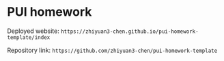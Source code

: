 # PUI homework

Deployed website: `https://zhiyuan3-chen.github.io/pui-homework-template/index`

Repository link: `https://github.com/zhiyuan3-chen/pui-homework-template`
